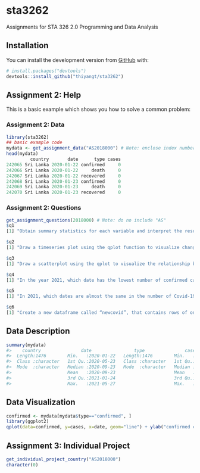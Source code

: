 
<!-- README.md is generated from README.Rmd. Please edit that file -->

# sta3262

<!-- badges: start -->
<!-- badges: end -->

Assignments for STA 326 2.0 Programming and Data Analysis

## Installation

You can install the development version from
[GitHub](https://github.com/) with:

``` r
# install.packages("devtools")
devtools::install_github("thiyangt/sta3262")
```

## Assignment 2: Help

This is a basic example which shows you how to solve a common problem:

### Assignment 2: Data

``` r
library(sta3262)
## basic example code
mydata <- get_assignment_data("AS2018000") # Note: enclose index number in ""
head(mydata)
         country       date      type cases
242065 Sri Lanka 2020-01-22 confirmed     0
242066 Sri Lanka 2020-01-22     death     0
242067 Sri Lanka 2020-01-22 recovered     0
242068 Sri Lanka 2020-01-23 confirmed     0
242069 Sri Lanka 2020-01-23     death     0
242070 Sri Lanka 2020-01-23 recovered     0
```

### Assignment 2: Questions

``` r
get_assignment_questions(2018000) # Note: do no include "AS"
$q1
[1] "Obtain summary statistics for each variable and interpret the results."

$q2
[1] "Draw a timeseries plot using the qplot function to visualize changes in Covid-19 death cases over time."

$q3
[1] "Draw a scatterplot using the qplot to visualize the relationship between Covid-19 confirmed cases and deaths. Compute the corresponding Pearson’s correlation coefficient."

$q4
[1] "In the year 2021, which date has the lowest number of confirmed cases?"

$q5
[1] "In 2021, which dates are almost the same in the number of Covid-19 confirmed cases?"

$q6
[1] "Create a new dataframe called “newcovid”, that contains rows of only confirmed cases."
```

## Data Description

``` r
summary(mydata)
#>    country               date                type               cases        
#>  Length:1476        Min.   :2020-01-22   Length:1476        Min.   :   -2.0  
#>  Class :character   1st Qu.:2020-05-23   Class :character   1st Qu.:    0.0  
#>  Mode  :character   Median :2020-09-23   Mode  :character   Median :    8.0  
#>                     Mean   :2020-09-23                      Mean   :  216.8  
#>                     3rd Qu.:2021-01-24                      3rd Qu.:  264.5  
#>                     Max.   :2021-05-27                      Max.   :11340.0
```

## Data Visualization

``` r
confirmed <- mydata[mydata$type=="confirmed", ]
library(ggplot2)
qplot(data=confirmed, y=cases, x=date, geom="line") + ylab("confirmed cases")
```

## Assignment 3: Individual Project

``` r
get_individual_project_country("AS2018000")
character(0)
```
